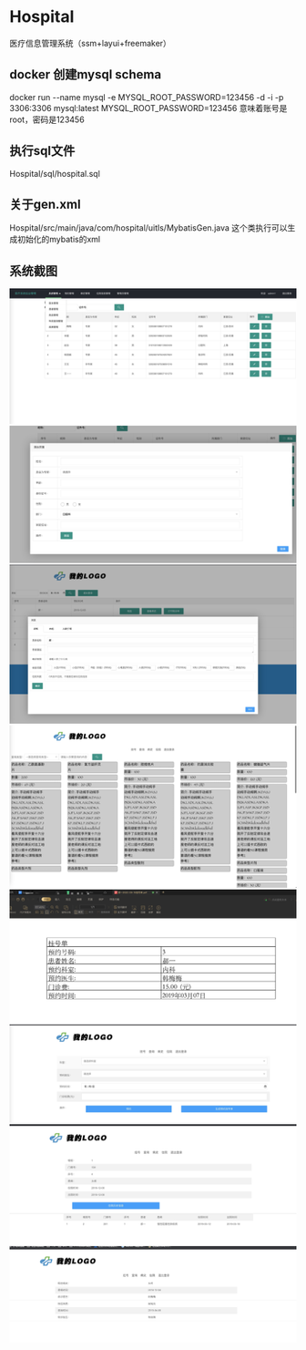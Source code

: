 # Hospital
医疗信息管理系统（ssm+layui+freemaker）
## docker 创建mysql schema
docker run --name mysql -e MYSQL_ROOT_PASSWORD=123456 -d -i -p 3306:3306 mysql:latest
MYSQL_ROOT_PASSWORD=123456 意味着账号是root，密码是123456
## 执行sql文件 
Hospital/sql/hospital.sql
## 关于gen.xml
Hospital/src/main/java/com/hospital/uitls/MybatisGen.java 这个类执行可以生成初始化的mybatis的xml
## 系统截图
![](./img/管理员页面.png)
![](./img/新增.png)
![](./img/医生页面.png)
![](./img/患者1.png)
![](./img/1.jpg)
![](./img/2.jpg)
![](./img/3.jpg)
![](./img/4.jpg)

